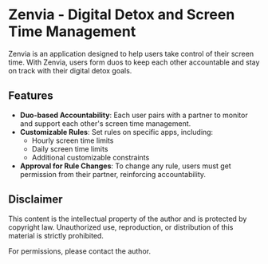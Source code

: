 # Zenvia - Digital Detox and Screen Time Management

Zenvia is an application designed to help users take control of their screen time. With Zenvia, users form duos to keep each other accountable and stay on track with their digital detox goals.

## Features

-   **Duo-based Accountability**: Each user pairs with a partner to monitor and support each other's screen time management.
-   **Customizable Rules**: Set rules on specific apps, including:
    -   Hourly screen time limits
    -   Daily screen time limits
    -   Additional customizable constraints
-   **Approval for Rule Changes**: To change any rule, users must get permission from their partner, reinforcing accountability.

## Disclaimer

This content is the intellectual property of the author and is protected by copyright law. Unauthorized use, reproduction, or distribution of this material is strictly prohibited.

For permissions, please contact the author.
